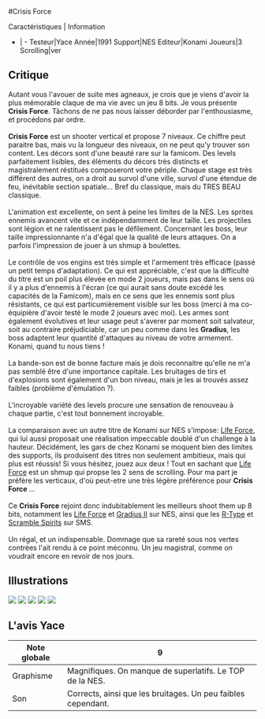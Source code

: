 #Crisis Force

Caractéristiques | Information
- | -
Testeur|Yace
Année|1991
Support|NES
Editeur|Konami
Joueurs|3
Scrolling|ver

## Critique
Autant vous l'avouer de suite mes agneaux, je crois que je viens d'avoir la plus mémorable claque de ma vie avec un jeu 8 bits. Je vous présente <b>Crisis Force</b>. Tâchons de ne pas nous laisser déborder par l'enthousiasme, et procédons par ordre.<br/><br/><b>Crisis Force</b> est un shooter vertical et propose 7 niveaux. Ce chiffre peut paraitre bas, mais vu la longueur des niveaux, on ne peut qu'y trouver son content. Les décors sont d'une beauté rare sur la famicom. Des levels parfaitement lisibles, des éléments du décors très distincts et magistralement réstitués composeront votre périple. Chaque stage est très différent des autres, on a droit au survol d'une ville, survol d'une étendue de feu, inévitable section spatiale... Bref du classique, mais du TRES BEAU classique.<br/><br/>L'animation est excellente, on sent à peine les limites de la NES. Les sprites ennemis avancent vite et ce indépendamment de leur taille. Les projectiles sont légion et ne ralentissent pas le défilement. Concernant les boss, leur taille impressionnante n'a d'égal que la qualité de leurs attaques. On a parfois l'impression de jouer à un shmup à boulettes.<br/><br/>Le contrôle de vos engins est très simple et l'armement très efficace (passé un petit temps d'adaptation). Ce qui est appréciable, c'est que la difficulté du titre est un poil plus élevée en mode 2 joueurs, mais pas dans le sens où il y a plus d'ennemis à l'écran (ce qui aurait sans doute excédé les capacités de la Famicom), mais en ce sens que les ennemis sont plus résistants, ce qui est particumièrement visible sur les boss (merci à ma co-équipière d'avoir testé le mode 2 joueurs avec moi). Les armes sont également évolutives et leur usage peut s'averer par moment soit salvateur, soit au contraire préjudiciable, car un peu comme dans les <b>Gradius</b>, les boss adaptent leur quantité d'attaques au niveau de votre armement. Konami, quand tu nous tiens !<br/><br/>La bande-son est de bonne facture mais je dois reconnaitre qu'elle ne m'a pas semblé être d'une importance capitale. Les bruitages de tirs et d'explosions sont également d'un bon niveau, mais je les ai trouvés assez faibles (problème d'émulation ?).<br/><br/>L'incroyable variété des levels procure une sensation de renouveau à chaque partie, c'est tout bonnement incroyable.<br/><br/>La comparaison avec un autre titre de Konami sur NES s'impose: <a href="index.php?page=fiche&id=730">Life Force</a>, qui lui aussi proposait une réalisation impeccable doublé d'un challenge à la hauteur. Décidément, les gars de chez Konami se moquent bien des limites des supports, ils produisent des titres non seulement ambitieux, mais qui plus est réussis! Si vous hésitez, jouez aux deux ! Tout en sachant que <a href="index.php?page=fiche&id=730">Life Force</a> est un shmup qui propse les 2  sens de scrolling. Pour ma part je préfère les verticaux, d'où peut-etre une très légère préférence pour <b>Crisis Force</b> ...<br/><br/>Ce <b>Crisis Force</b> rejoint donc indubitablement les meilleurs shoot them up 8 bits, notamment les <a href="index.php?page=fiche&id=730">Life Force</a> et <a href="index.php?page=fiche&id=743">Gradius II</a> sur NES, ainsi que les <a href="index.php?page=fiche&id=711">R-Type</a> et <a href="index.php?page=fiche&id=777">Scramble Spirits</a> sur SMS.<br/><br/>Un régal, et un indispensable. Dommage que sa rareté sous nos vertes contrées l'ait rendu à ce point méconnu. Un jeu magistral, comme on voudrait encore en revoir de nos jours.

## Illustrations
![](http://www.shmup.com/images/thumbs/img_fiche_1_804.GIF)
![](http://www.shmup.com/images/thumbs/img_fiche_2_804.GIF)
![](http://www.shmup.com/images/thumbs/img_fiche_3_804.GIF)
![](http://www.shmup.com/images/thumbs/img_fiche_4_804.GIF)
![](http://www.shmup.com/images/thumbs/img_fiche_5_804.GIF)

## L'avis Yace
Note globale|9
-|-
Graphisme|Magnifiques. On manque de superlatifs. Le TOP de la NES.
Son|Corrects, ainsi que les bruitages. Un peu faibles cependant.
